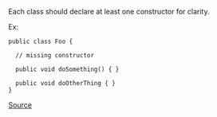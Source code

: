 Each class should declare at least one constructor for clarity.

Ex:

```
public class Foo {

  // missing constructor

  public void doSomething() { }

  public void doOtherThing { }
}
```

[Source](http://pmd.sourceforge.net/pmd-5.3.2/pmd-java/rules/java/controversial.html#AtLeastOneConstructor)
